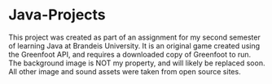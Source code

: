 Java-Projects
=============
This project was created as part of an assignment for my second semester of learning Java at Brandeis University.
It is an original game created using the Greenfoot API, and requires a downloaded copy of Greenfoot to run.
The background image is NOT my property, and will likely be replaced soon.
All other image and sound assets were taken from open source sites.
